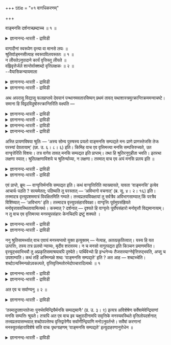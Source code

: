 +++
title = "०१ वागधिकरणम्"

+++

वाङ्मनसि दर्शनाच्छब्दाच्च ॥ १ ॥  
<details><summary>ज्ञानानन्द-भारती - द्राविडी</summary>

वाङ् मऩसि तर्सनाच्चप्ताच्च ॥ १ ॥
</details>

वागादीनां स्वरूपेण वृत्त्या वा मानसे लयः ॥  
श्रुतिर्वाड्मनसीत्याह स्वरूपविलयस्ततः ॥ १ ॥  
न लीयतेऽनुपादाने कार्यं वृत्तिस्तु लीयते ॥  
वह्निवृत्तेर्जले शान्तेर्वाक्शब्दो वृत्तिलक्षकः ॥ २ ॥  
--वैयासिकन्यायमाला

<details><summary>ज्ञानानन्द-भारती - द्राविडी</summary>

वाक् मुदलियवैगळुक्कु मऩसिल् लयम् ऎऩ्बदु स्वरूबत्तुडऩेया? अल्लदु विरुत्तियाल् मात्तिरमा? सुरुदि "वाक्कु मऩसिल्" ऎऩ्ऱु सॊल्गिऱदु। आगैयाल् स्वरू पत्तिऱ्के लयम्।
</details>

<details><summary>ज्ञानानन्द-भारती - द्राविडी</summary>

कार्यमाऩदु तऩक्कु उबादाऩ कारणमिल्लाददिऩाल् लयम् अडैयादु। आऩाल् विरुत्ति लयमडैयुम्, नॆरुप्पिऩ् विरुत्ति जलत्तिल् समऩमडैवदाल् (सुरुदियिलुळ्ळ) वाक् ऎऩ्ऱ सप्तम् विरुत्तियैत्ताऩ् कुऱिक्किऱदु।
</details>

अथ अपरासु विद्यासु फलप्राप्तये देवयानं पन्थानमवतारयिष्यन् प्रथमं तावत् यथाशास्त्रमुत्क्रान्तिक्रममन्वाचष्टे। समाना हि विद्वदविदुषोरुत्क्रान्तिरिति वक्ष्यति —

<details><summary>ज्ञानानन्द-भारती - द्राविडी</summary>

(मुदल् पादत्तिल् परवित्यै अदावदु प्रह्म ञाऩत्तिऩ् पलऩाऩ जीवऩ् मुक्तियैप् पऱ्ऱि विसारिक् कप्पट्टदु। इन्द इरण्डावदु पादत्तिल् अबरवित्यै अदावदु सगुण पिरह्मोबासऩम् इदऩुडैय पलऩाऩ पिरह्मलोगत्तैयडैवदऱ्कु इन्द सरीरत्ति लिरुन्दु किळम्बि अर्सिरादि मार्क्कत्तिल् सॆल्ल वेण्डियि रुप्पदाल् सरीरत्तिलिरुन्दु किळम्बुवदैप्पऱ्ऱि इङ्गे विसारिक्कप्पडुगिऱदु।
</details>

<details><summary>ज्ञानानन्द-भारती - द्राविडी</summary>

जीवऩ् इन्द सरीरत्तै विट्टु वॆळिये किळम्बुम् पोदु वाक् मुदलाऩ पत्तु इन्दिरियङ्गळ् मऩदिल् लयमडैगिऩ्ऱऩ। इङ्गे इन्दिरियङ्गळिऩ् स्वरूबत् तिऱ्के लयमा अल्लदु इन्दिरियङ्गळिऩ् विरुत्तिक्कु मट्टुम्दाऩा ऎऩ्ऱु सन्देहम्। 'वाक् मऩदिल्' ऎऩ्ऱ सुरुदियिल् 'विरुत्ति' ऎऩ्ऱ पदमिल्लाददाल् इन्दिरियङ् गळिऩ् स्वरूबत्तिऱ्के लयम् ऎऩ्ऱु पूर्वबक्षम्।
</details>

<details><summary>ज्ञानानन्द-भारती - द्राविडी</summary>

कुडम् मण्णिल् लयमडैवदैक् कॊण्डु कारियम् तऩ् कारणत्तिल् लयमडैयुमे तविर मऱ्ऱदिल् लयमडैयादु ऎऩ्बदैत् तीर्माऩिक्किऱोम्। वाक् मुदलाऩ इन्दिरियङ्गळुक्कु मऩम् उबादाऩ कारणमल् लवादलाल् इन्दिरियङ्गळिऩ् स्वरूबत्तिऱ्कु मऩदिल् लयमल्ल। नॆरुप्पुक्कु जलम् उबादाऩ कारणमल्ल। आऩालुम् नॆरुप्पुत्तणलै जलत्तिल् पोट्टाल् अणैन्दु विडुगिऱदु। अदावदु ऎरित्तल्, ऒळि ऎऩ्ऩुम् नॆरुप्पिऩ् विरुत्ति मऱैन्दु विडुगिऱदु। इदुबोलवे इन्दिरियङ्गळिऩ् विरुत्तिक्कु मऩदिल् लयम् विरुत्तिक्कुम् विरुत्तियुडऩ् कूडियदऱ्कुम् वेऱ्ऱुमैयिल्लैयादलाल् सुरुदियिल् ‘वाक्’ ऎऩ्ऱ सॊल्लुक्कु वाक् विरुत्ति ऎऩ्ऱु पॊरुळ्। इदु पोलवे मऱ्ऱ इन्दिरियङ्गळुक्कुम् ऎऩ्ऱु सित्तान्दम्)।
</details>

<details><summary>ज्ञानानन्द-भारती - द्राविडी</summary>

पिऱगु अबर पिरह्म विषयमाऩ वित्यैगळिल् पलऩै अडैयवेण्डियदऱ्काग तेवयाऩम् ऎऩ्ऱ मार्क्कत्तैप् पऱ्ऱि आरम्बिक्किऱवराय् मुदलिल् सास्तिरत् तिल् सॊल्लियबडि (सरीरत्तिलिरुन्दु) मेले किळम्बुम् मुऱैयैच् चॊल्गिऱार्। वित्वाऩ् वित्वाऩल्लादवऩ् इरुवरुक्कुमे वॆळिक्किळम्बुवदु ऒरे मादिरिदाऩ् ऎऩ्ऱु सॊल्लप्पोगिऱार्।
</details>

अस्ति प्रायणविषया श्रुतिः — ‘अस्य सोम्य पुरुषस्य प्रयतो वाङ्मनसि सम्पद्यते मनः प्राणे प्राणस्तेजसि तेजः परस्यां देवतायाम्’ (छा. उ. ६। ८। ६) इति। किमिह वाच एव वृत्तिमत्त्या मनसि सम्पत्तिरुच्यते, उत वाग्वृत्तेरिति विशयः। तत्र वागेव तावत् मनसि सम्पद्यत इति प्राप्तम्। तथा हि श्रुतिरनुगृहीता भवति। इतरथा लक्षणा स्यात्। श्रुतिलक्षणाविशये च श्रुतिर्न्याय्या, न लक्षणा। तस्मात् वाच एव अयं मनसि प्रलय इति ॥

<details><summary>ज्ञानानन्द-भारती - द्राविडी</summary>

पुऱप्पडुम् विषयमाग "इन्द सरीरत्तैविट्टु वॆळिये पोगिऱ पुरुषऩुडैय वाक्कु मऩसिल् सेरुगिऱदु, मऩस् पिराणऩिल्, पिराणऩ् तेजसिल्, तेजस् मेलाऩ तेवदैयिल्" (सान्।VI-८-६) ऎऩ्ऱु सुरुदि इरुक्किऱदु। इङ्गु विरुत्तियुडऩ् कूडिऩ वाक्कुक्के मऩसिल् सेर्क्कै सॊल्लप्पडुगिऱदा? अल्लदु वाक्किऩ् विरुत्तिक्कुत्ताऩा? ऎऩ्ऱु संसयम्।
</details>

<details><summary>ज्ञानानन्द-भारती - द्राविडी</summary>

पूर्वबक्षम्: इङ्गु वाक्कुदाऩ् मऩसिल् ऒडुङ्गुगिऱदु ऎऩ्बदु नियायम्। अप्पडियाऩाल्दाऩल् लवा वेदम् सरियाऩबडियागुम्। वेऱुविदमाऩाल्, लक्षणैयागुम्। सुरुदिप्पडिया, लक्षणैप्पडिया ऎऩ्ऱु सन्देहम् वन्दाल् सुरुदिदाऩ् नियायमागुम्। लक्षणैयल्ल। आगैयाल् वाक्कुक्कुत्ताऩ् मऩसिल् इन्द लयम् ऎऩ्ऱु।
</details>

एवं प्राप्ते, ब्रूमः — वाग्वृत्तिर्मनसि सम्पद्यत इति। कथं वाग्वृत्तिरिति व्याख्यायते, यावता ‘वाङ्मनसि’ इत्येव आचार्यः पठति ? सत्यमेतत्; पठिष्यति तु परस्तात् — ‘अविभागो वचनात्’ (ब्र. सू. ४। २। १६) इति। तस्मादत्र वृत्त्युपशममात्रं विवक्षितमिति गम्यते। तत्त्वप्रलयविवक्षायां तु सर्वत्रैव अविभागसाम्यात् किं परत्रैव विशिंष्यात् — ‘अविभागः’ इति। तस्मादत्र वृत्त्युपसंहारविवक्षा। वाग्वृत्तिः पूर्वमुपसंह्रियते मनोवृत्ताववस्थितायामित्यर्थः। कस्मात् ? दर्शनात् — दृश्यते हि वाग्वृत्तेः पूर्वोपसंहारो मनोवृत्तौ विद्यमानायाम्। न तु वाच एव वृत्तिमत्त्या मनस्युपसंहारः केनचिदपि द्रष्टुं शक्यते ।

<details><summary>ज्ञानानन्द-भारती - द्राविडी</summary>

सित्तान्दम्: इव्विदम् वरुम्बोदु सॊल्गिऱोम्। वाक्किऩ् विरुत्ति मऩसिल् ऒडुङ्गुगिऱदु ऎऩ्ऱु। आसार्यर् (सूत्तिरत्तिल्) वाक्कु मऩसिल् ऎऩ्ऱे सॊल्लियि रुक्कैयिल् वाक्किऩ् विरुत्ति ऎऩ्ऱु ऎप्पडि वियाक्याऩम् सॆय्यप्पडुगिऱदु? इदु वास्तवम् आऩाल् मेलाल् "पिरिवऩ्ऩियिल् वसऩत्तिऩाल्" (IV;२-१६) ऎऩ्ऱु सॊल्लप् पोगिऱार्। आगैयाल् इङ्गे विरुत्तियिऩ् ऒडुङ्गुदल् मात्तिरम्दाऩ् सॊल्ल उत्तेसमॆऩ्ऱु तॆरिगिऱदु। तत्वङ्गळुडैय पिरळयत्तै सॊल्ल उत्तेसिक्कुम् पोदु ऎल्लाविडत्तिलुम् पिरिवऩ्ऩियिलिरुप्पदु पॊदु वायिरुक्कैयिल्, मेले मात्तिरम् पिरिविल्लैयॆऩ्ऱु एऩ् विसेषित्तुच् चॊऩ्ऩार्? आगैयाल् इङ्गे विरुत्तियिऩ् ऒडुङ्गुदलै सॊल्वदु ताऩ् उत्तेसम्।
</details>

<details><summary>ज्ञानानन्द-भारती - द्राविडी</summary>

मऩोविरुत्तियिरुक्कैयिल् वाक्विरुत्ति मुऩ्ऩ ताग ऒडुङ्गुगिऱदु ऎऩ्ऱु अर्त्तम्। एऩ्? “पार्क्कप्पडुगिऱ पडियाल्" मऩोविरुत्तियिरुक्कुम्बोदे वाक्विरुत्तिक्कु मुदलिल् ऒडुङ्गुदल् पिरसित्तमाय् पार्क्कप्पडुगिऱदु। विरुत्तियुडऩ्गूडिय वाक्कुक्को मऩसिल् ऒडुङ्गुदलै यारालुम् पार्क्क मुडियादु।
</details>

ननु श्रुतिसामर्थ्यात् वाच एवायं मनस्यप्ययो युक्त इत्युक्तम् — नेत्याह, अतत्प्रकृतित्वात्। यस्य हि यत उत्पत्तिः, तस्य तत्र प्रलयो न्याय्यः, मृदीव शरावस्य। न च मनसो वागुत्पद्यत इति किञ्चन प्रमाणमस्ति। वृत्त्युद्भवाभिभवौ तु अप्रकृतिसमाश्रयावपि दृश्येते। पार्थिवेभ्यो हि इन्धनेभ्यः तैजसस्याग्नेर्वृत्तिरुद्भवति, अप्सु च उपशाम्यति। कथं तर्हि अस्मिन्पक्षे शब्दः ‘वाङ्मनसि सम्पद्यते’ इति ? अत आह — शब्दाच्चेति। शब्दोऽप्यस्मिन्पक्षेऽवकल्पते, वृत्तिवृत्तिमतोरभेदोपचारादित्यर्थः ॥ १

<details><summary>ज्ञानानन्द-भारती - द्राविडी</summary>

सुरुदियिऩ् सामर्त्तियत्तिऩाल् वाक्कुक्केदाऩ् मऩसिल् इन्द ऒडुङ्गुदल् नियायमॆऩ्ऱु सॊऩ्ऩोमे यॆऩ्ऱाल् अदु सरियल्लवॆऩ्गिऱार्। अदऩ् कारणत् तऩ्मैयिल्लाददिऩाल् ऎदऱ्कु ऎदिलिरुन्दु उत्पत्तियो अदऱ्कु अदिल् लयम् नियायम् मण्णिल् सरुवत्तिऱ्कुप् पोल; मऩसिलिरुन्दु वाक्कु उण्डाऩदु ऎऩ्बदऱ्कु ऎव्विद पिरमाणमुम् किडैयादु। विरुत्तियिऩुडैय उत्पत्तियुम् नासमुमो तऩक्कुक् कारणमिल्लाददैयुम् आसिरयित्तिरुप्पदु काणप्पडुगिऱदु। पिरुदिवियिलिरुन्दु एऱ्पट्ट कट्टैगळिलिरुन्दु तैजसमाऩ अक्ऩियिऩ् विरुत्ति एऱ्पडुगिऱदु, जलत्तिल् अणैगिऱदु।
</details>

<details><summary>ज्ञानानन्द-भारती - द्राविडी</summary>

अप्पडियाऩाल् इन्द पक्षत्तिल् वाक्कु मऩसिल् ऒडुङ्गुगिऱदु ऎऩ्ऱ सप्तम् ऎप्पडि एऱ्पट्टदु? ऎऩ्ऱाल् अदऩाल् “सप्तत्तिऩालुम्” ऎऩ्गिऱार्। इन्द पक्षत्तिल् विरुत्तिक्कुम् विरुत्तियुडैयदिऱ्कुम् पेदमिल्लै यॆऩ्ऱु वैत्तु सप्तमुम् नियायम्दाऩ् ऎऩ्ऱु अर्त्तम्।
</details>

अत एव च सर्वाण्यनु ॥ २ ॥  
<details><summary>ज्ञानानन्द-भारती - द्राविडी</summary>

अद एव स सर्वाण्यनु ॥ २ ॥
</details>

‘तस्मादुपशान्ततेजाः पुनर्भवमिन्द्रियैर्मनसि सम्पद्यमानैः’ (प्र. उ. ३। ९) इत्यत्र अविशेषेण सर्वेषामेवेन्द्रियाणां मनसि सम्पत्तिः श्रूयते। तत्रापि अत एव वाच इव चक्षुरादीनामपि सवृत्तिके मनस्यवस्थिते वृत्तिलोपदर्शनात् तत्त्वप्रलयासम्भवात् शब्दोपपत्तेश्च वृत्तिद्वारेणैव सर्वाणीन्द्रियाणि मनोऽनुवर्तन्ते। सर्वेषां करणानां मनस्युपसंहाराविशेषे सति वाचः पृथग्ग्रहणम् ‘वाङ्मनसि सम्पद्यते’ इत्युदाहरणानुरोधेन ॥

<details><summary>ज्ञानानन्द-भारती - द्राविडी</summary>

"अदऩाल् तेजस् अडङ्गिऩवऩाग मऩसिल् अडङ्गुम् इन्दिरियङ्गळुडऩ् मऱुबिऱप्पैयडैगिऱाऩ्” (पिरसऩ।III-९) ऎऩ्ऱविडत्तिल् वित्तियासमिल्लामल् ऎल्ला इन्दिरियङ्गळुक्कुमे मऩसिल् ऒडुक्कम् सॊल्लप्पट्टिरुक्किऱदु। अङ्गेयुम् ‘इदिऩालेये’ वाक्कैप्पोलवे, विरुत्तियुडऩिरुक्कुम् मऩसिल् कण् मुदलियवैगळुक्कुम् विरुत्तियऱ्ऱुप्पोदु पार्क्कप्पडु किऱबडियाल्, तत्वत्तिऩ् पिरळयम् सम्बविक्काददिऩाल्, सप्तमुम् पॊरुत्तमागक्कूडियदाल्, विरुत्तिगळ् मूलमा कत्ताऩ् ऎल्ला इन्दिरियङ्गळुम् मऩसै अऩुसरिक् किऩ्ऱऩ। ऎल्ला इन्दिरियङ्गळुक्कुमे मऩसिल् ऒडुङ्गु वदिल् वित्यासमिल्लामलिरुक्कैयिल् वाक्कै तऩियाग ऎडुत्तु “वाक्कु मऩसिल् ऒडुङ्गुगिऱदु" ऎऩ्बदु (सूत् रत्तिल्) उदाहरण मुऱैयिल् सॊल्लप्पट्टदु।
</details>

